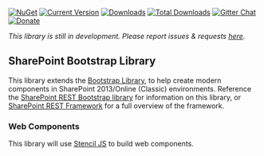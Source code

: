 [![NuGet](https://img.shields.io/nuget/v/gd-sprest-bs.svg)](https://www.nuget.org/packages/gd-sprest-bs/) [![Current Version](https://badge.fury.io/js/gd-sprest-bs.svg)](https://www.npmjs.com/package/gd-sprest-bs) [![Downloads](https://img.shields.io/npm/dm/gd-sprest-bs.svg)](https://www.npmjs.com/package/gd-sprest-bs) [![Total Downloads](https://img.shields.io/npm/dt/gd-sprest-bs.svg)](https://www.npmjs.com/package/gd-sprest-bs) [![Gitter Chat](https://badges.gitter.im/gitterHQ/gitter.png)](https://gitter.im/gd-sprest/Lobby) [![Donate](https://img.shields.io/badge/Donate-PayPal-green.svg)](https://paypal.me/Dattabase)

_This library is still in development. Please report issues & requests [here](https://github.com/gunjandatta/sprest-bs/issues)._

## SharePoint Bootstrap Library

This library extends the [Bootstrap Library](https://getbootstrap.com/), to help create modern components in SharePoint 2013/Online (Classic) environments. Reference the [SharePoint REST Bootstrap library](https://gunjandatta.github.io/extras/bs) for information on this library, or [SharePoint REST Framework](https://gunjandatta.github.io) for a full overview of the framework.

### Web Components

This library will use [Stencil JS](https://stenciljs.com/) to build web components.